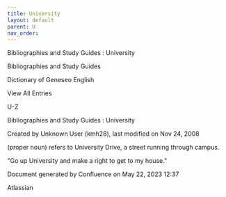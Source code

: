 ```yaml
---
title: University
layout: default
parent: U
nav_order:
---
```


Bibliographies and Study Guides : University

Bibliographies and Study Guides

Dictionary of Geneseo English

View All Entries

U-Z

Bibliographies and Study Guides : University

Created by  Unknown User (kmh28), last modified on Nov 24, 2008

(proper noun) refers to University Drive, a street running through campus.

&quot;Go up University and make a right to get to my house.&quot; 

Document generated by Confluence on May 22, 2023 12:37

Atlassian
